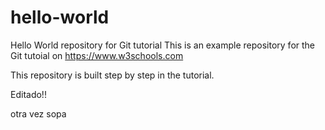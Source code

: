 # hello-world
Hello World repository for Git tutorial
This is an example repository for the Git tutoial on https://www.w3schools.com

This repository is built step by step in the tutorial.

Editado!!

otra vez sopa
